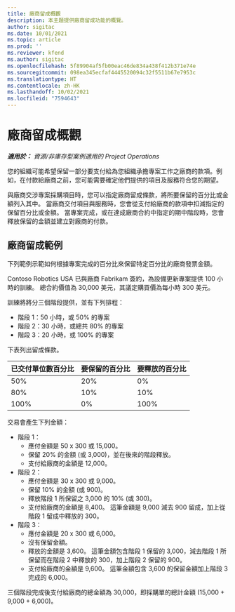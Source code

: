 ```yaml
---
title: 廠商留成概觀
description: 本主題提供廠商留成功能的概覽。
author: sigitac
ms.date: 10/01/2021
ms.topic: article
ms.prod: ''
ms.reviewer: kfend
ms.author: sigitac
ms.openlocfilehash: 5f89904af5fb00eac46de834a438f412b371e74e
ms.sourcegitcommit: 098ea345ecfaf4445520094c32f5511b67e7953c
ms.translationtype: HT
ms.contentlocale: zh-HK
ms.lasthandoff: 10/02/2021
ms.locfileid: "7594643"
---
```

# <a name="vendor-retention-overview"></a>廠商留成概觀

_**適用於：** 資源/非庫存型案例適用的 Project Operations_

您的組織可能希望保留一部分要支付給為您組織承擔專案工作之廠商的款項。例如，在付款給廠商之前，您可能需要確定他們提供的項目及服務符合您的期望。

與廠商交涉專案採購項目時，您可以指定廠商留成條款，將所要保留的百分比或金額列入其中。 當廠商交付項目與服務時，您會從支付給廠商的款項中扣減指定的保留百分比或金額。 當專案完成，或在達成廠商合約中指定的期中階段時，您會釋放保留的金額並建立對廠商的付款。

## <a name="vendor-retention-example"></a>廠商留成範例

下列範例示範如何根據專案完成的百分比來保留特定百分比的廠商發票金額。

Contoso Robotics USA 已與廠商 Fabrikam 簽約，為設備更新專案提供 100 小時的訓練。 總合約價值為 30,000 美元，其議定購買價為每小時 300 美元。

訓練將將分三個階段提供，並有下列排程：

- 階段 1：50 小時，或 50% 的專案
- 階段 2：30 小時，或總共 80% 的專案
- 階段 3：20 小時，或 100% 的專案

下表列出留成條款。

| **已交付單位數百分比** | **要保留的百分比** | **要釋放的百分比** |
| --- | --- | --- |
| 50% | 20% | 0% |
| 80% | 10% | 10% |
| 100% | 0% | 100% |

交易會產生下列金額：

- 階段 1：
  - 應付金額是 50 x 300 或 15,000。
  - 保留 20% 的金額 (或 3,000)，並在後來的階段釋放。
  - 支付給廠商的金額是 12,000。
- 階段 2：
  - 應付金額是 30 x 300 或 9,000。
  - 保留 10% 的金額 (或 900)。
  - 釋放階段 1 所保留之 3,000 的 10% (或 300)。
  - 支付給廠商的金額是 8,400。 這筆金額是 9,000 減去 900 留成，加上從階段 1 留成中釋放的 300。
- 階段 3：
  - 應付金額是 20 x 300 或 6,000。
  - 沒有保留金額。
  - 釋放的金額是 3,600。 這筆金額包含階段 1 保留的 3,000，減去階段 1 所保留而在階段 2 中釋放的 300，加上階段 2 保留的 900。
  - 支付給廠商的金額是 9,600。 這筆金額包含 3,600 的保留金額加上階段 3 完成的 6,000。

三個階段完成後支付給廠商的總金額為 30,000，即採購單的總計金額 (15,000 + 9,000 + 6,000)。
